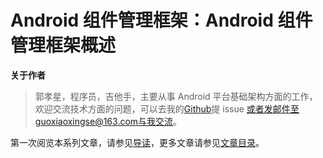 # Android 组件管理框架：Android 组件管理框架概述

**关于作者**

> 郭孝星，程序员，吉他手，主要从事 Android 平台基础架构方面的工作，欢迎交流技术方面的问题，可以去我的[Github](https://github.com/guoxiaoxing)提 issue 或者发邮件至guoxiaoxingse@163.com与我交流。

第一次阅览本系列文章，请参见[导读](./doc/导读.md)，更多文章请参见[文章目录](./README.md)。
